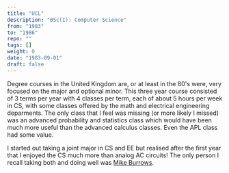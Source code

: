 ```yaml
---
title: "UCL"
description: "BSc(I): Computer Science"
from: "1983"
to: "1986"
repo: ""
tags: []
weight: 0
date: "1983-09-01"
draft: false
---
```


Degree courses in the United Kingdom are, or at least in the 80's were, very focused on the major and optional minor.
This three year course consisted of 3 terms per year with 4 classes per term, each of about 5 hours per week in
CS, with some classes offered by the math and electrical engineering deparments. The only class that I feel was missing
(or more likely I missed) was an advanced probability and statistics class which would have been much more
useful than the advanced calculus classes. Even the APL class had some value.

I started out taking a joint major in CS and EE but realised after the first year that I enjoyed the CS much more than analog AC circuits!
The only person I recall taking both and doing well was [Mike Burrows](https://en.wikipedia.org/wiki/Michael_Burrows).
